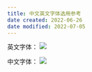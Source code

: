 ```yaml
---
title: 中文英文字体选用参考
date created: 2022-06-26
date modified: 2022-07-05
---
```

英文字体：
![](https://my-public-pic.oss-cn-hangzhou.aliyuncs.com/202206262207287.png)

中文字体：
![](https://my-public-pic.oss-cn-hangzhou.aliyuncs.com/202206262207845.png)
